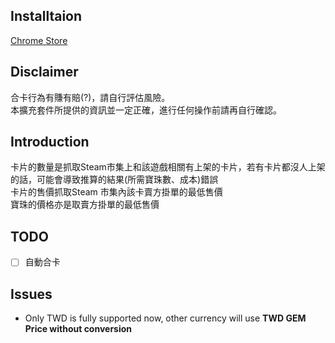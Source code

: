 ## Installtaion 
[Chrome  Store](https://chrome.google.com/webstore/detail/steam-cards-helper/fcjodomkmeimmpmhlnnpgjfjlpbnmohd)  
## Disclaimer  
合卡行為有賺有賠(?)，請自行評估風險。  
本擴充套件所提供的資訊並一定正確，進行任何操作前請再自行確認。

## Introduction
卡片的數量是抓取Steam市集上和該遊戲相關有上架的卡片，若有卡片都沒人上架的話，可能會導致推算的結果(所需寶珠數、成本)錯誤  
卡片的售價抓取Steam 市集內該卡賣方掛單的最低售價  
寶珠的價格亦是取賣方掛單的最低售價  


## TODO 
 - [ ] 自動合卡

## Issues
 - Only TWD is fully supported now, other currency will use **TWD GEM Price without conversion**  
